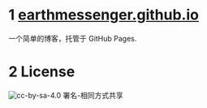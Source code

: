 # 1 [earthmessenger.github.io](//blog.earthmessenger.xyz)

一个简单的博客，托管于 GitHub Pages.

# 2 License

![cc-by-sa-4.0](https://licensebuttons.net/l/by-sa/4.0/88x31.png) 署名-相同方式共享 

